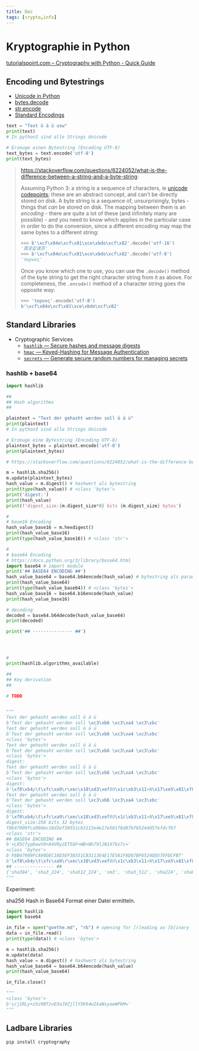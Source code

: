 ```yaml
---
title: Doc
tags: [crypto,info]
---
```


# Kryptographie in Python

[tutorialspoint.com – Cryptography with Python - Quick Guide](https://www.tutorialspoint.com/cryptography_with_python/cryptography_with_python_quick_guide.htm)



## Encoding und Bytestrings

- [Unicode in Python](https://docs.python.org/3/howto/unicode.html)
- [bytes.decode](https://docs.python.org/3/library/stdtypes.html#bytes.decode)
- [str.encode](https://docs.python.org/3/library/stdtypes.html#str.encode)
- [Standard Encodings](https://docs.python.org/3/library/codecs.html#standard-encodings)



```python
text = "Text ö ä ü usw"
print(text)
# In python3 sind alle Strings Unicode

# Erzeuge einen Bytestring (Encoding UTF-8)
text_bytes = text.encode('utf-8')
print(text_bytes)
```

> https://stackoverflow.com/questions/6224052/what-is-the-difference-between-a-string-and-a-byte-string:
>
> Assuming Python 3: a string is a sequence of characters, ie [unicode codepoints](http://en.wikipedia.org/wiki/Unicode); these are an abstract concept, and can't be directly stored on disk. A byte string is a sequence of, unsurprisingly, bytes - things that *can* be stored on disk. The mapping between them is an *encoding* - there are quite a lot of these (and infinitely many are possible) - and you need to know which applies in the particular case in order to do the conversion, since a different encoding may map the same bytes to a different string: 
>
> ```python
> >>> b'\xcf\x84o\xcf\x81\xce\xbdo\xcf\x82'.decode('utf-16')
> '蓏콯캁澽苏'
> >>> b'\xcf\x84o\xcf\x81\xce\xbdo\xcf\x82'.decode('utf-8')
> 'τoρνoς'
> ```
>
> Once you know which one to use, you can use the `.decode()` method of the byte string to get the right character string from it as above. For completeness, the `.encode()` method of a character string goes the opposite way:
>
> ```python
> >>> 'τoρνoς'.encode('utf-8')
> b'\xcf\x84o\xcf\x81\xce\xbdo\xcf\x82'
> ```





## Standard Libraries

- Cryptographic Services
  - [`hashlib` — Secure hashes and message digests](https://docs.python.org/3/library/hashlib.html)
  - [`hmac` — Keyed-Hashing for Message Authentication](https://docs.python.org/3/library/hmac.html)
  - [`secrets` — Generate secure random numbers for managing secrets](https://docs.python.org/3/library/secrets.html)



### hashlib + base64

```python
import hashlib

##
## Hash algorithms
##

plaintext = "Text der gehasht werden soll ö ä ü"
print(plaintext)
# In python3 sind alle Strings Unicode

# Erzeuge eine Bytestring (Encoding UTF-8)
plaintext_bytes = plaintext.encode('utf-8')
print(plaintext_bytes)

# https://stackoverflow.com/questions/6224052/what-is-the-difference-between-a-string-and-a-byte-string

m = hashlib.sha256()
m.update(plaintext_bytes)
hash_value = m.digest() # hashwert als bytestring
print(type(hash_value)) # <class 'bytes'>
print('digest:')
print(hash_value)
print(f'digest_size:{m.digest_size*8} bits {m.digest_size} bytes')

#
# base16 Encoding
hash_value_base16 = m.hexdigest()
print(hash_value_base16)
print(type(hash_value_base16)) # <class 'str'>

#
# base64 Encoding
# https://docs.python.org/3/library/base64.html
import base64 # import module
print('## BASE64 ENCODING ##')
hash_value_base64 = base64.b64encode(hash_value) # bytestring als parameter
print(hash_value_base64)
print(type(hash_value_base64)) # <class 'bytes'>
hash_value_base16 = base64.b16encode(hash_value)
print(hash_value_base16)

# decoding
decoded = base64.b64decode(hash_value_base64)
print(decoded)

print('## --------------- ##')




#
print(hashlib.algorithms_available)

##
## Key derivation
##

# TODO


"""
Text der gehasht werden soll ö ä ü
b'Text der gehasht werden soll \xc3\xb6 \xc3\xa4 \xc3\xbc'
Text der gehasht werden soll ö ä ü
b'Text der gehasht werden soll \xc3\xb6 \xc3\xa4 \xc3\xbc'
<class 'bytes'>
Text der gehasht werden soll ö ä ü
b'Text der gehasht werden soll \xc3\xb6 \xc3\xa4 \xc3\xbc'
<class 'bytes'>
digest:
Text der gehasht werden soll ö ä ü
b'Text der gehasht werden soll \xc3\xb6 \xc3\xa4 \xc3\xbc'
<class 'bytes'>
digest:
b'\xf8\xb4y\t\xfc\xa9\r\xec\x18\xd3\xef8U\x1c\xb3\x11>N\x17\xe5\x81\xf8\xd8{\xf6RM\xd5~\xfd\xcf\xb7'
Text der gehasht werden soll ö ä ü
b'Text der gehasht werden soll \xc3\xb6 \xc3\xa4 \xc3\xbc'
<class 'bytes'>
digest:
b'\xf8\xb4y\t\xfc\xa9\r\xec\x18\xd3\xef8U\x1c\xb3\x11>N\x17\xe5\x81\xf8\xd8{\xf6RM\xd5~\xfd\xcf\xb7'
digest_size:256 bits 32 bytes
f8b47909fca90dec18d3ef38551cb3113e4e17e581f8d87bf6524dd57efdcfb7
<class 'str'>
## BASE64 ENCODING ##
b'+LR5CfypDewY0+84VRyzET5OF+WB+Nh79lJN1X79z7c='
<class 'bytes'>
b'F8B47909FCA90DEC18D3EF38551CB3113E4E17E581F8D87BF6524DD57EFDCFB7'
b'\xf8\xb4y\t\xfc\xa9\r\xec\x18\xd3\xef8U\x1c\xb3\x11>N\x17\xe5\x81\xf8\xd8{\xf6RM\xd5~\xfd\xcf\xb7'
## --------------- ##
{'sha384', 'sha3_224', 'sha512_224', 'sm3', 'sha3_512', 'sha224', 'shake_256', 'sha1', 'md5-sha1', 'sha512_256', 'md4', 'blake2b', 'whirlpool', 'sha512', 'md5', 'sha3_256', 'sha3_384', 'blake2s', 'ripemd160', 'shake_128', 'sha256'}
"""
```



Experiment:

sha256 Hash in Base64 Format einer Datei ermitteln.

```python
import hashlib
import base64

in_file = open("goethe.md", "rb") # opening for [r]eading as [b]inary
data = in_file.read()
print(type(data)) # <class 'bytes'>

m = hashlib.sha256()
m.update(data)
hash_value = m.digest() # hashwert als bytestring
hash_value_base64 = base64.b64encode(hash_value)
print(hash_value_base64)

in_file.close()

"""
<class 'bytes'>
b'v/jIRLy+z5z9BTzvD3oJ9ZjllY5K64wIkaNsyaeWPkM='
"""
```



## Ladbare Libraries

```bash
pip install cryptography
```



